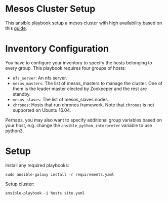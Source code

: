Mesos Cluster Setup
===================

This ansible playbook setup a mesos cluster with high availability
based on this [guide](https://www.digitalocean.com/community/tutorials/how-to-configure-a-production-ready-mesosphere-cluster-on-ubuntu-14-04).

# Inventory Configuration

You have to configure your inventory to specify the hosts belonging
to every group. This playbook requires four groups of hosts:

- `nfs_server`: An nfs server.
- `mesos_masters`: The list of mesos_masters to manage the cluster.
  One of them is the leader master elected by Zookeeper and the rest
  are standby.
- `mesos_slaves`: The list of mesos_slaves nodes.
- `chronos`: Hosts that run chronos framework. Note that `chronos` is
   not supported on Ubuntu 16.04.

Perhaps, you may also want to specify additional group variables
based on your host, e.g. change the `ansible_python_interpreter`
variable to use python3.


# Setup
Install any required playbooks:

```console
sudo ansible-galaxy install -r requirements.yaml
```
Setup cluster:

```console
ansible-playbook -i hosts site.yaml
```
